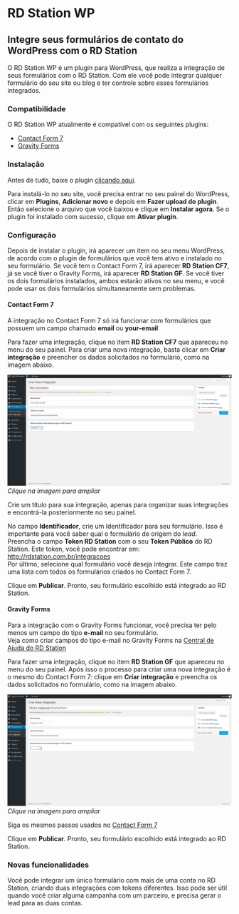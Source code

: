# RD Station WP

## Integre seus formulários de contato do WordPress com o RD Station

O RD Station WP é um plugin para WordPress, que realiza a integração de seus formulários com o RD Station. Com ele você pode integrar qualquer formulário do seu site ou blog e ter controle sobre esses formulários integrados.

### Compatibilidade

O RD Station WP atualmente é compatível com os seguintes plugins:

* [Contact Form 7](#contact-form-7)
* [Gravity Forms](#gravity-forms)

### Instalação

Antes de tudo, baixe o plugin [clicando aqui](https://github.com/ResultadosDigitais/rdstation-wp/archive/master.zip).
  
Para instalá-lo no seu site, você precisa entrar no seu painel do WordPress, clicar em **Plugins**, **Adicionar novo** e depois em **Fazer upload do plugin**. Então selecione o arquivo que você baixou e clique em **Instalar agora**. Se o plugin foi instalado com sucesso, clique em **Ativar plugin**.

### Configuração

Depois de instalar o plugin, irá aparecer um item no seu menu WordPress, de acordo com o plugin de formulários que você tem ativo e instalado no seu formulário. Se você tem o Contact Form 7, irá aparecer **RD Station CF7**, já se você tiver o Gravity Forms, irá aparecer **RD Station GF**.
Se você tiver os dois formulários instalados, ambos estarão ativos no seu menu, e você pode usar os dois formulários simultaneamente sem problemas.

#### Contact Form 7

A integração no Contact Form 7 só irá funcionar com formulários que possuem um campo chamado **email** ou **your-email**

Para fazer uma integração, clique no item **RD Station CF7** que apareceu no menu do seu painel. Para criar uma nova integração, basta clicar em **Criar integração** e preencher os dados solicitados no formulário, como na imagem abaixo.

![Contact Form 7 Screenshot](images/cf7.png "cf7_screenshot")
*Clique na imagem para ampliar*


Crie um título para sua integração, apenas para organizar suas integrações e encontrá-la posteriormente no seu painel.

No campo **Identificador**, crie um Identificador para seu formulário. Isso é importante para você saber qual o formulário de origem do *lead*.  
Preencha o campo **Token RD Station** com o seu **Token Público** do RD Station. Este token, você pode encontrar em: http://rdstation.com.br/integracoes  
Por último, selecione qual formulário você deseja integrar. Este campo traz uma lista com todos os formulários criados no Contact Form 7.  

Clique em **Publicar**. Pronto, seu formulário escolhido está integrado ao RD Station.


#### Gravity Forms

Para a integração com o Gravity Forms funcionar, você precisa ter pelo menos um campo do tipo **e-mail** no seu formulário.  
Veja como criar campos do tipo e-mail no Gravity Forms na [Central de Ajuda do RD Station](http://ajuda.rdstation.com.br/hc/pt-br/articles/205542309)

Para fazer uma integração, clique no item **RD Station GF** que apareceu no menu do seu painel. Após isso o processo para criar uma nova integração é o mesmo do Contact Form 7: clique em **Criar integração** e preencha os dados solicitados no formulário, como na imagem abaixo.

![Gravity Form Screenshot](images/gf.png "gf_screenshot")
*Clique na imagem para ampliar*

Siga os mesmos passos usados no [Contact Form 7](#contact-form-7)

Clique em **Publicar**. Pronto, seu formulário escolhido está integrado ao RD Station.

### Novas funcionalidades
Você pode integrar um único formulário com mais de uma conta no RD Station, criando duas integrações com tokens diferentes. Isso pode ser útil quando você criar alguma campanha com um parceiro, e precisa gerar o lead para as duas contas.
